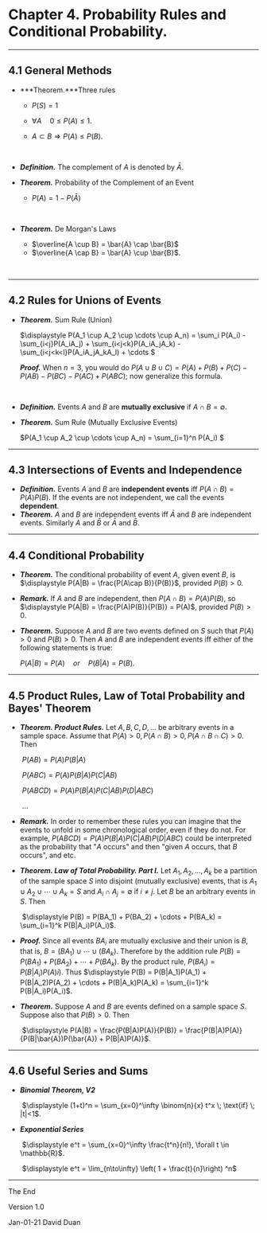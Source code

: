 # Chapter 4. Probability Rules and Conditional Probability.

---

## 4.1 General Methods

- ***Theorem.***Three rules

  - $P(S) = 1$ 

  - $\forall A \quad 0 \leq P(A) \leq 1$. 

  - $A \subset B \Rightarrow P(A) \leq P(B)$. 

    ​

- ***Definition.*** The complement of $A$ is denoted by $\bar{A}$.

- ***Theorem.*** Probability of the Complement of an Event

  - $P(A) = 1-P(\bar{A})$

  ​

- ***Theorem.*** De Morgan's Laws

  - $\overline{A \cup B} = \bar{A} \cap \bar{B}$
  - $\overline{A \cap B} = \bar{A} \cup \bar{B}$. 

  ​

---

## 4.2 Rules for Unions of Events

- ***Theorem.*** Sum Rule (Union)

  $\displaystyle P(A_1 \cup A_2 \cup \cdots \cup A_n) = \sum_i P(A_i) - \sum_{i<j}P(A_iA_j) + \sum_{i<j<k}P(A_iA_jA_k) - \sum_{i<j<k<l}P(A_iA_jA_kA_l) + \cdots	$

  ***Proof.*** When $n = 3$, you would do $P(A\cup B\cup C) = P(A) + P(B) + P(C) -P(AB) - P(BC) - P(AC) + P(ABC)$; now generalize this formula. 

  ​

- ***Definition.*** Events $A$ and $B$ are **mutually exclusive** if $A \cap B = \emptyset$.

- ***Theorem.*** Sum Rule (Mutually Exclusive Events)

  $P(A_1 \cup A_2 \cup \cdots \cup A_n) = \sum_{i=1}^n P(A_i)	$


****

## 4.3 Intersections of Events and Independence

- ***Definition.*** Events $A$ and $B$ are **independent events** iff $P(A\cap B) = P(A)P(B)$. If the events are not independent, we call the events **dependent**.
- ***Theorem.*** $A$ and $B$ are independent events iff $\bar{A}$ and $B$ are independent events. Similarly $A$ and $\bar{B}$ or $\bar{A}$ and $\bar{B}.$ 

---

## 4.4 Conditional Probability

- ***Theorem.*** The conditional probability of event $A$, given event $B$, is $\displaystyle P(A|B) = \frac{P(A\cap B)}{P(B)}$, provided $P(B) > 0$. 

- ***Remark.*** If $A$ and $B$ are independent, then $P(A\cap B) = P(A)P(B)$, so $\displaystyle P(A|B) = \frac{P(A)P(B)}{P(B)} = P(A)$, provided $P(B) > 0$. 

- ***Theorem.*** Suppose $A$ and $B$ are two events defined on $S$ such that $P(A) > 0$ and $P(B) > 0$. Then $A$ and $B$ are independent events iff either of the following statements is true:

  $P(A|B) = P(A) \quad or \quad P(B|A) = P(B)$. 

---

## 4.5 Product Rules, Law of Total Probability and Bayes' Theorem

- ***Theorem.  Product Rules.*** Let $A, B, C, D, \ldots$ be arbitrary events in a sample space. Assume that $P(A) > 0, P(A\cap B) > 0, P(A\cap B \cap C) > 0$. Then

  ​					$P(AB) = P(A)P(B|A)$

  ​					$P(ABC) = P(A)P(B|A)P(C|AB)$

  ​					$P(ABCD) = P(A)P(B|A)P(C|AB)P(D|ABC)$ 

  ​					$\ldots$ 

- ***Remark.*** In order to remember these rules you can imagine that the events to unfold in some chronological order, even if they do not. For example, $P(ABCD) = P(A)P(B|A)P(C|AB)P(D|ABC)$ could be interpreted as the probability that "$A$ occurs" and then "given $A$ occurs, that $B$ occurs", and etc.



- ***Theorem. Law of Total Probability. Part I.*** Let $A_1, A_2, \ldots, A_k$ be a partition of the sample space $S$ into disjoint (mutually exclusive) events, that is $A_1 \cup A_2 \cup \cdots \cup A_k = S$ and $A_i \cap A_j = \emptyset \text{  if  } i \ne j$.  Let $B$ be an arbitrary events in $S$. Then 

  ​			$\displaystyle P(B) = P(BA_1) + P(BA_2) + \cdots + P(BA_k) = \sum_{i=1}^k P(B|A_i)P(A_i)$. 

- ***Proof.*** Since all events $BA_i$ are mutually exclusive and their union is $B$, that is, $B = (BA_1) \cup \cdots \cup (BA_k)$. Therefore by the addition rule $P(B) = P(BA_1) + P(BA_2) + \cdots + P(BA_k)$. By the product rule, $P(BA_i) = P(B|A_i)P(A)i)$. Thus $\displaystyle P(B) = P(B|A_1)P(A_1) + P(B|A_2)P(A_2) + \cdots + P(B|A_k)P(A_k) = \sum_{i=1}^k P(B|A_i)P(A_i)$. 

- ***Theorem.*** Suppose $A$ and $B$ are events defined on a sample space $S$. Suppose also that $P(B) > 0$. Then

  ​		$\displaystyle P(A|B) = \frac{P(B|A)P(A)}{P(B)} = \frac{P(B|A)P(A)}{P(B|\bar{A})P(\bar{A}) + P(B|A)P(A)}$. 

---

## 4.6 Useful Series and Sums

- ***Binomial Theorem, V2***

  ​								$\displaystyle (1+t)^n = \sum_{x=0}^\infty \binom{n}{x} t^x \; \text{if} \; |t|<1$. 



- ***Exponential Series***

  ​									$\displaystyle e^t = \sum_{x=0}^\infty \frac{t^n}{n!}, \forall t \in \mathbb{R}$. 

  ​									$\displaystyle e^t = \lim_{n\to\infty} \left( 1 + \frac{t}{n}\right) ^n$ 

---

The End

Version 1.0

Jan-01-21 David Duan
